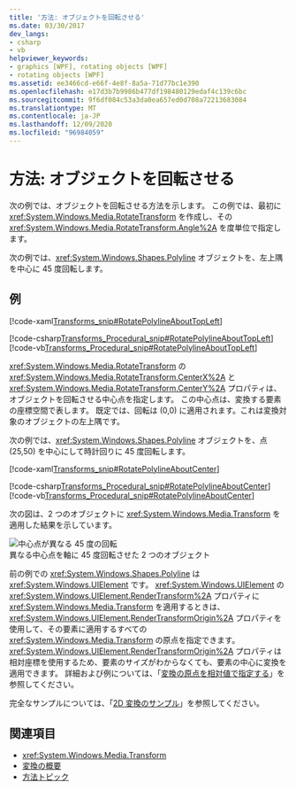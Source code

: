 ```yaml
---
title: '方法: オブジェクトを回転させる'
ms.date: 03/30/2017
dev_langs:
- csharp
- vb
helpviewer_keywords:
- graphics [WPF], rotating objects [WPF]
- rotating objects [WPF]
ms.assetid: ee3466cd-e66f-4e8f-8a5a-71d77bc1e390
ms.openlocfilehash: e17d3b7b9986b477df198480129edaf4c139c6bc
ms.sourcegitcommit: 9f6df084c53a3da0ea657ed0d708a72213683084
ms.translationtype: MT
ms.contentlocale: ja-JP
ms.lasthandoff: 12/09/2020
ms.locfileid: "96984059"
---
```

# <a name="how-to-rotate-an-object"></a>方法: オブジェクトを回転させる
次の例では、オブジェクトを回転させる方法を示します。 この例では、最初に <xref:System.Windows.Media.RotateTransform> を作成し、その <xref:System.Windows.Media.RotateTransform.Angle%2A> を度単位で指定します。  
  
 次の例では、<xref:System.Windows.Shapes.Polyline> オブジェクトを、左上隅を中心に 45 度回転します。  
  
## <a name="example"></a>例  
 [!code-xaml[Transforms_snip#RotatePolylineAboutTopLeft](~/samples/snippets/csharp/VS_Snippets_Wpf/Transforms_snip/CS/RotateTransformExample.xaml#rotatepolylineabouttopleft)]  
  
 [!code-csharp[Transforms_Procedural_snip#RotatePolylineAboutTopLeft](~/samples/snippets/csharp/VS_Snippets_Wpf/Transforms_Procedural_snip/CSharp/RotateTransformExample.cs#rotatepolylineabouttopleft)]
 [!code-vb[Transforms_Procedural_snip#RotatePolylineAboutTopLeft](~/samples/snippets/visualbasic/VS_Snippets_Wpf/Transforms_Procedural_snip/VisualBasic/RotateTransformExample.vb#rotatepolylineabouttopleft)]  
  
 <xref:System.Windows.Media.RotateTransform> の <xref:System.Windows.Media.RotateTransform.CenterX%2A> と <xref:System.Windows.Media.RotateTransform.CenterY%2A> プロパティは、オブジェクトを回転させる中心点を指定します。 この中心点は、変換する要素の座標空間で表します。 既定では、回転は (0,0) に適用されます。これは変換対象のオブジェクトの左上隅です。  
  
 次の例では、<xref:System.Windows.Shapes.Polyline> オブジェクトを、点 (25,50) を中心にして時計回りに 45 度回転します。  
  
 [!code-xaml[Transforms_snip#RotatePolylineAboutCenter](~/samples/snippets/csharp/VS_Snippets_Wpf/Transforms_snip/CS/RotateTransformExample.xaml#rotatepolylineaboutcenter)]  
  
 [!code-csharp[Transforms_Procedural_snip#RotatePolylineAboutCenter](~/samples/snippets/csharp/VS_Snippets_Wpf/Transforms_Procedural_snip/CSharp/RotateTransformExample.cs#rotatepolylineaboutcenter)]
 [!code-vb[Transforms_Procedural_snip#RotatePolylineAboutCenter](~/samples/snippets/visualbasic/VS_Snippets_Wpf/Transforms_Procedural_snip/VisualBasic/RotateTransformExample.vb#rotatepolylineaboutcenter)]  
  
 次の図は、2 つのオブジェクトに <xref:System.Windows.Media.Transform> を適用した結果を示しています。  
  
 ![中心点が異なる 45 度の回転](./media/wcpsdk-graphicsmm-rotatetransform45degrees.gif "wcpsdk_graphicsmm_rotatetransform45degrees")  
異なる中心点を軸に 45 度回転させた 2 つのオブジェクト  
  
 前の例での <xref:System.Windows.Shapes.Polyline> は <xref:System.Windows.UIElement> です。 <xref:System.Windows.UIElement> の <xref:System.Windows.UIElement.RenderTransform%2A> プロパティに <xref:System.Windows.Media.Transform> を適用するときは、<xref:System.Windows.UIElement.RenderTransformOrigin%2A> プロパティを使用して、その要素に適用するすべての <xref:System.Windows.Media.Transform> の原点を指定できます。 <xref:System.Windows.UIElement.RenderTransformOrigin%2A> プロパティは相対座標を使用するため、要素のサイズがわからなくても、要素の中心に変換を適用できます。 詳細および例については、「[変換の原点を相対値で指定する](how-to-specify-the-origin-of-a-transform-by-using-relative-values.md)」を参照してください。  
  
 完全なサンプルについては、「[2D 変換のサンプル](https://github.com/Microsoft/WPF-Samples/tree/master/Graphics/2DTransforms)」を参照してください。  
  
## <a name="see-also"></a>関連項目

- <xref:System.Windows.Media.Transform>
- [変換の概要](transforms-overview.md)
- [方法トピック](transformations-how-to-topics.md)
